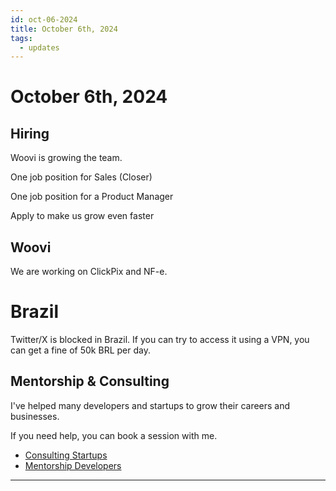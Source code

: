 ```yaml
---
id: oct-06-2024
title: October 6th, 2024
tags:
  - updates
---
```


# October 6th, 2024

## Hiring

Woovi is growing the team.

One job position for Sales (Closer)

One job position for a Product Manager

Apply to make us grow even faster

## Woovi

We are working on ClickPix and NF-e.

# Brazil

Twitter/X is blocked in Brazil.
If you can try to access it using a VPN, you can get a fine of 50k BRL per day.

## Mentorship & Consulting

I've helped many developers and startups to grow their careers and businesses.

If you need help, you can book a session with me.

- [Consulting Startups](../../../paid-consulting-startups.mdx)
- [Mentorship Developers](../../../paid-mentorship-developers.mdx)

---
